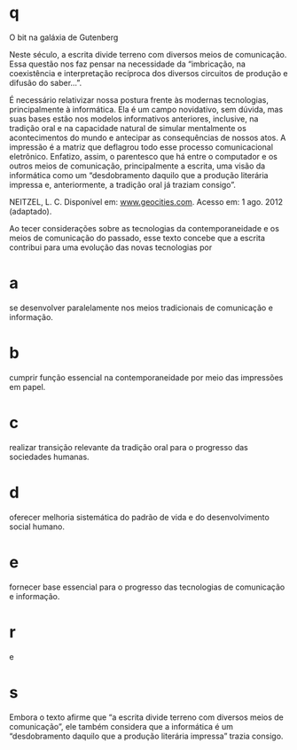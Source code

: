 # q
O bit na galáxia de Gutenberg

Neste século, a escrita divide terreno com diversos meios de comunicação. Essa questão nos faz pensar na necessidade da “imbricação, na coexistência e interpretação recíproca dos diversos circuitos de produção e difusão do saber...”.

É necessário relativizar nossa postura frente às modernas tecnologias, principalmente à informática. Ela é um campo novidativo, sem dúvida, mas suas bases estão nos modelos informativos anteriores, inclusive, na tradição oral e na capacidade natural de simular mentalmente os acontecimentos do mundo e antecipar as consequências de nossos atos. A impressão é a matriz que deflagrou todo esse processo comunicacional eletrônico. Enfatizo, assim, o parentesco que há entre o computador e os outros meios de comunicação, principalmente a escrita, uma visão da informática como um “desdobramento daquilo que a produção literária impressa e, anteriormente, a tradição oral já traziam consigo”.

NEITZEL, L. C. Disponível em: www.geocities.com. Acesso em: 1 ago. 2012 (adaptado).

Ao tecer considerações sobre as tecnologias da contemporaneidade e os meios de comunicação do passado, esse texto concebe que a escrita contribui para uma evolução das novas tecnologias por

# a
se desenvolver paralelamente nos meios tradicionais de comunicação e informação.

# b
cumprir função essencial na contemporaneidade por meio das impressões em papel.

# c
realizar transição relevante da tradição oral para o progresso das sociedades humanas.

# d
oferecer melhoria sistemática do padrão de vida e do desenvolvimento social humano.

# e
fornecer base essencial para o progresso das tecnologias de comunicação e informação.

# r
e

# s
Embora o texto afirme que “a escrita divide terreno com diversos meios de comunicação”, ele também considera que a informática é um “desdobramento daquilo que a produção literária impressa” trazia consigo.
